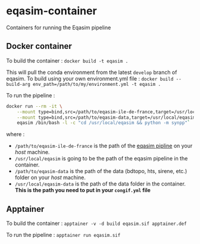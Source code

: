 # eqasim-container
Containers for running the Eqasim pipeline

## Docker container

To build the container :
`docker build -t eqasim .`

This will pull the conda environment from the latest `develop` branch of eqasim. To build using your own environment.yml file :
`docker build --build-arg env_path=/path/to/my/environment.yml -t eqasim .`

To run the pipeline : 
```bash
docker run --rm -it \
    --mount type=bind,src=/path/to/eqasim-ile-de-france,target=/usr/local/eqasim \
    --mount type=bind,src=/path/to/eqasim-data,target=/usr/local/eqasim-data \
    eqasim /bin/bash -l -c "cd /usr/local/eqasim && python -m synpp"`
```

where :

- `/path/to/eqasim-ile-de-france` is the path of the [eqasim pipline](https://github.com/eqasim-org/ile-de-france) on your *host* machine.
- `/usr/local/eqasim` is going to be the path of the eqasim pipeline in the container.
- `/path/to/eqasim-data` is the path of the data (bdtopo, hts, sirene, etc.) folder on your *host* machine.
- `/usr/local/eqasim-data` is the path of the data folder in the container. **This is the path you need to put in your `congif.yml` file**

## Apptainer 

To build the container : 
`apptainer -v -d build eqasim.sif apptainer.def`

To run the pipeline : 
`apptainer run eqasim.sif`
